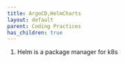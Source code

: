 ```yaml
---
title: ArgoCD,HelmCharts
layout: default
parent: Coding Practices
has_children: true
---
```


1. Helm is a package manager for k8s